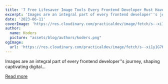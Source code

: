 ```yaml
---
title: '7 Free Lifesaver Image Tools Every Frontend Developer Must Have In Their Arsenal 🛠️🚀'
excerpt: 'Images are an integral part of every frontend developer''s journey, shaping captivating digital...'
date: '2023-06-11'
coverImage: 'https://res.cloudinary.com/practicaldev/image/fetch/s--xi1y1G7K--/c_imagga_scale,f_auto,fl_progressive,h_420,q_auto,w_1000/https://dev-to-uploads.s3.amazonaws.com/uploads/articles/xovl26ueuw2zopgqnmj3.png'
author:
  name: Koders
  picture: "assets/blog/authors/koders.png"
ogImage:
  url: 'https://res.cloudinary.com/practicaldev/image/fetch/s--xi1y1G7K--/c_imagga_scale,f_auto,fl_progressive,h_420,q_auto,w_1000/https://dev-to-uploads.s3.amazonaws.com/uploads/articles/xovl26ueuw2zopgqnmj3.png'
---
```


Images are an integral part of every frontend developer''s journey, shaping captivating digital...

[Read more](https://dev.to/ruppysuppy/7-free-lifesaver-image-tools-every-frontend-developer-must-have-in-their-arsenal-43n)
